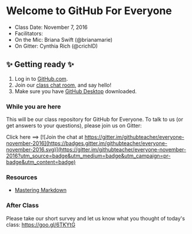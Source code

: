 # Welcome to GitHub For Everyone

- Class Date: November 7, 2016
- Facilitators:
 - On the Mic: Briana Swift (@brianamarie)
 - On Gitter: Cynthia Rich (@crichID)

## :sparkles: Getting ready :sparkles:

1. Log in to [GitHub.com](https://github.com/login).
2. Join our [class chat room](https://gitter.im/githubteacher/everyone-november-2016), and say hello! 
3. Make sure you have [GitHub Desktop](https://desktop.github.com/) downloaded.

### While you are here

This will be our class repository for GitHub for Everyone. To talk to us (or get answers to your questions), please join us on Gitter:

Click here ==> [![Join the chat at https://gitter.im/githubteacher/everyone-november-2016](https://badges.gitter.im/githubteacher/everyone-november-2016.svg)](https://gitter.im/githubteacher/everyone-november-2016?utm_source=badge&utm_medium=badge&utm_campaign=pr-badge&utm_content=badge)

### Resources

- [Mastering Markdown](https://guides.github.com/features/mastering-markdown/)

### After Class

Please take our short survey and let us know what you thought of today's class: https://goo.gl/6TKYtG
